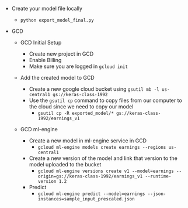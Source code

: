 

* Create your model file locally
    * `python export_model_final.py`

* GCD
    * GCD Initial Setup
        * Create new project in GCD
        * Enable Billing
        * Make sure you are logged in `gcloud init`
    * Add the created model to GCD
        * Create a new google cloud bucket using `gsutil mb -l us-central1 gs://keras-class-1992`
        * Use the `gsutil cp` command to copy files from our computer to the cloud since we need to copy our model
            * `gsutil cp -R exported_model/* gs://keras-class-1992/earnings_v1`

    * GCD ml-engine
        * Create a new model in ml-engine service in GCD
            * `gcloud ml-engine models create earnings --regions us-central1`
        * Create a new version of the model and link that version to the model uploaded to the bucket
            * `gcloud ml-engine versions create v1 --model=earnings --origin=gs://keras-class-1992/earnings_v1 --runtime-version 1.2`
        * Predict
            * `gcloud ml-engine predict --model=earnings --json-instances=sample_input_prescaled.json`